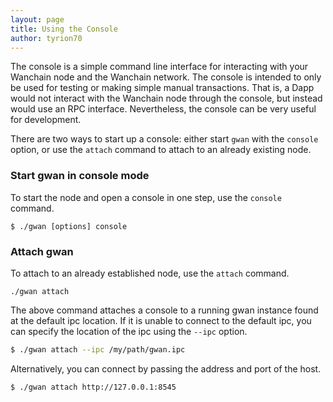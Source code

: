 ```yaml
---
layout: page
title: Using the Console
author: tyrion70
---
```


The console is a simple command line interface for interacting with your
Wanchain node and the Wanchain network. The console is intended to only be used
for testing or making simple manual transactions. That is, a Dapp would not
interact with the Wanchain node through the console, but instead would use an
RPC interface. Nevertheless, the console can be very useful for development.

There are two ways to start up a console: either start `gwan` with the
`console` option, or use the `attach` command to attach to an already existing
node.

### Start gwan in console mode

To start the node and open a console in one step, use the `console` command.

```
$ ./gwan [options] console
```

### Attach gwan

To attach to an already established node, use the `attach` command.

```
./gwan attach
```

The above command attaches a console to a running gwan instance found at the
default ipc location. If it is unable to connect to the default ipc, you can
specify the location of the ipc using the `--ipc` option.

```bash
$ ./gwan attach --ipc /my/path/gwan.ipc
```

Alternatively, you can connect by passing the address and port of the host.

```bash
$ ./gwan attach http://127.0.0.1:8545
```
